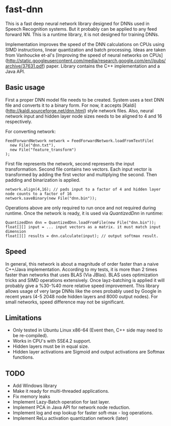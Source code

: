 # fast-dnn
This is a fast deep neural network library designed for DNNs used in Speech Recognition systems. But it probably can be applied to any feed forward NN. This is a runtime library, it is not designed for training DNNs.

Implementation improves the speed of the DNN calculations on CPUs using SIMD instructions, linear quantization and batch processing. Ideas are taken from Vanhoucke et-al's [Improving the speed of neural networks on CPUs] (http://static.googleusercontent.com/media/research.google.com/en//pubs/archive/37631.pdf) paper. Library contains the C++ implementation and a Java API. 

## Basic usage
First a proper DNN model file needs to be created. System uses a text DNN file and converts it to a binary form. For now, it accepts [Kaldi] (http://kaldi.sourceforge.net/dnn.html) style network files. Also, neural network input and hidden layer node sizes needs to be aligned to 4 and 16 respectively.

For converting network:

	FeedForwardNetwork network = FeedForwardNetwork.loadFromTextFile(
	  new File("dnn.txt"),
	  new File("feature_transform")
	);

First file represents the network, second represents the input transformation. Second file contains two vectors. Each input vector is transformed by adding the first vector and multiplying the second. Then padding and binarization is applied.

	network.align(4,16); // pads input to a factor of 4 and hidden layer node counts to a factor of 16
	network.saveBinary(new File("dnn.bin"));

Operations above are only required to run once and not required during runtime. Once the network is ready, it is used via *QuantizedDnn* in runtime:

	QuantizedDnn dnn = QuantizedDnn.loadFromFile(new File("dnn.bin"));
	float[][] input = ... input vectors as a matrix. it must match input dimension
	float[][] results = dnn.calculate(input); // output softmax result. 

## Speed
In general, this network is about a magnitude of order faster than a naive C++/Java implementation. According to my tests, it is more than 2 times faster than networks that uses BLAS (Via JBlas). BLAS uses optimization tricks and SIMD operations extensively. Once layz-batching is applied it will probably give a %30-%40 more relative speed improvement. This library allows usage of very large DNNs like the ones probably used by Google in recent years (4-5 2048 node hidden layers and 8000 output nodes). For small networks, speed difference may not be significant.

## Limitations
* Only tested in Ubuntu Linux x86-64 (Event then, C++ side may need to be re-compiled). 
* Works in CPU's with SSE4.2 support.
* Hidden layers must be in equal size.
* Hidden layer activations are Sigmoid and output activations are Softmax functions.

## TODO
* Add Windows library
* Make it ready for multi-threaded applications.
* Fix memory leaks
* Implement Lazy-Batch operation for last layer.
* Implement PCA in Java API for network node reduction.
* Implement log and exp lookup for faster soft-max - log operations.
* Implement ReLu activation quantization network (later)
